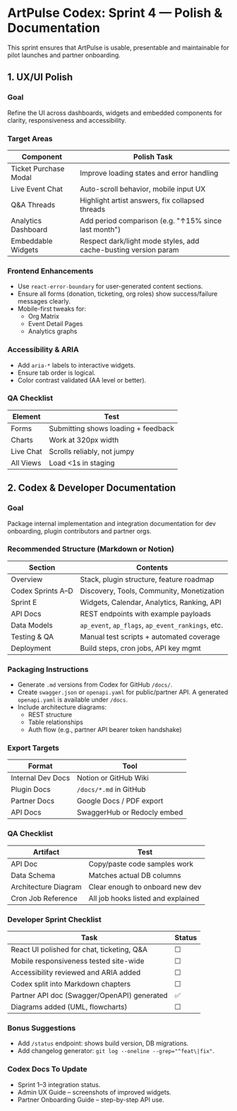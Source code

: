 # ArtPulse Codex: Sprint 4 — Polish & Documentation

This sprint ensures that ArtPulse is usable, presentable and maintainable for pilot launches and partner onboarding.

## 1. UX/UI Polish

### Goal
Refine the UI across dashboards, widgets and embedded components for clarity, responsiveness and accessibility.

### Target Areas
| Component | Polish Task |
| --- | --- |
| Ticket Purchase Modal | Improve loading states and error handling |
| Live Event Chat | Auto-scroll behavior, mobile input UX |
| Q&A Threads | Highlight artist answers, fix collapsed threads |
| Analytics Dashboard | Add period comparison (e.g. "↑15% since last month") |
| Embeddable Widgets | Respect dark/light mode styles, add cache-busting version param |

### Frontend Enhancements
- Use `react-error-boundary` for user-generated content sections.
- Ensure all forms (donation, ticketing, org roles) show success/failure messages clearly.
- Mobile-first tweaks for:
  - Org Matrix
  - Event Detail Pages
  - Analytics graphs

### Accessibility & ARIA
- Add `aria-*` labels to interactive widgets.
- Ensure tab order is logical.
- Color contrast validated (AA level or better).

### QA Checklist
| Element | Test |
| --- | --- |
| Forms | Submitting shows loading + feedback |
| Charts | Work at 320px width |
| Live Chat | Scrolls reliably, not jumpy |
| All Views | Load <1s in staging |

## 2. Codex & Developer Documentation

### Goal
Package internal implementation and integration documentation for dev onboarding, plugin contributors and partner orgs.

### Recommended Structure (Markdown or Notion)
| Section | Contents |
| --- | --- |
| Overview | Stack, plugin structure, feature roadmap |
| Codex Sprints A–D | Discovery, Tools, Community, Monetization |
| Sprint E | Widgets, Calendar, Analytics, Ranking, API |
| API Docs | REST endpoints with example payloads |
| Data Models | `ap_event`, `ap_flags`, `ap_event_rankings`, etc. |
| Testing & QA | Manual test scripts + automated coverage |
| Deployment | Build steps, cron jobs, API key mgmt |

### Packaging Instructions
- Generate `.md` versions from Codex for GitHub `/docs/`.
- Create `swagger.json` or `openapi.yaml` for public/partner API. A generated `openapi.yaml` is available under `/docs`.
- Include architecture diagrams:
  - REST structure
  - Table relationships
  - Auth flow (e.g., partner API bearer token handshake)

### Export Targets
| Format | Tool |
| --- | --- |
| Internal Dev Docs | Notion or GitHub Wiki |
| Plugin Docs | `/docs/*.md` in GitHub |
| Partner Docs | Google Docs / PDF export |
| API Docs | SwaggerHub or Redocly embed |

### QA Checklist
| Artifact | Test |
| --- | --- |
| API Doc | Copy/paste code samples work |
| Data Schema | Matches actual DB columns |
| Architecture Diagram | Clear enough to onboard new dev |
| Cron Job Reference | All job hooks listed and explained |

### Developer Sprint Checklist
| Task | Status |
| --- | --- |
| React UI polished for chat, ticketing, Q&A | ☐ |
| Mobile responsiveness tested site-wide | ☐ |
| Accessibility reviewed and ARIA added | ☐ |
| Codex split into Markdown chapters | ☐ |
| Partner API doc (Swagger/OpenAPI) generated | ✅ |
| Diagrams added (UML, flowcharts) | ☐ |

### Bonus Suggestions
- Add `/status` endpoint: shows build version, DB migrations.
- Add changelog generator: `git log --oneline --grep="^feat\|fix"`.

### Codex Docs To Update
- Sprint 1–3 integration status.
- Admin UX Guide – screenshots of improved widgets.
- Partner Onboarding Guide – step-by-step API use.

